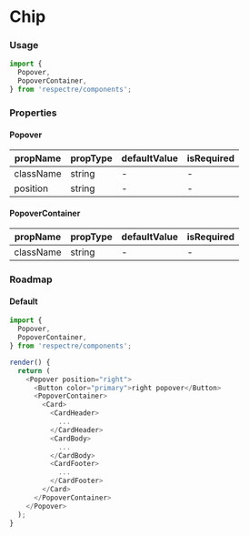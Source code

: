 # Chip

<!-- STORY -->

### Usage

```js
import {
  Popover,
  PopoverContainer,
} from 'respectre/components';
```

### Properties

#### Popover

| propName  | propType | defaultValue | isRequired |
| --------- | -------- | ------------ | ---------- |
| className | string   | -            | -          |
| position  | string   | -            | -          |

#### PopoverContainer

| propName  | propType | defaultValue | isRequired |
| --------- | -------- | ------------ | ---------- |
| className | string   | -            | -          |

### Roadmap

#### Default

```js
import {
  Popover,
  PopoverContainer,
} from 'respectre/components';

render() {
  return (
    <Popover position="right">
      <Button color="primary">right popover</Button>
      <PopoverContainer>
        <Card>
          <CardHeader>
            ...
          </CardHeader>
          <CardBody>
            ...
          </CardBody>
          <CardFooter>
            ...
          </CardFooter>
        </Card>
      </PopoverContainer>
    </Popover>
  );
}
```

